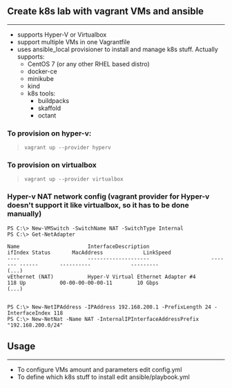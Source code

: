 ## Create k8s lab with vagrant VMs and ansible
----
* supports Hyper-V or Virtualbox
* support multiple VMs in one Vagrantfile
* uses ansible_local provisioner to install and manage k8s stuff. Actually supports:
  * CentOS 7 (or any other RHEL based distro)
  * docker-ce
  * minikube
  * kind
  * k8s tools:
    * buildpacks
    * skaffold
    * octant


### To provision on hyper-v:
> `vagrant up --provider hyperv`

### To provision on virtualbox
> `vagrant up --provider virtualbox`

### Hyper-v NAT network config (vagrant provider for Hyper-v doesn't support it like virtualbox, so it has to be done manually)



```
PS C:\> New-VMSwitch -SwitchName NAT -SwitchType Internal
PS C:\> Get-NetAdapter

Name                      InterfaceDescription                    ifIndex Status       MacAddress             LinkSpeed
----                      --------------------                    ------- ------       ----------             ---------
(...)
vEthernet (NAT)           Hyper-V Virtual Ethernet Adapter #4         118 Up           00-00-00-00-00-11        10 Gbps
(...)


PS C:\> New-NetIPAddress -IPAddress 192.168.200.1 -PrefixLength 24 -InterfaceIndex 118
PS C:\> New-NetNat -Name NAT -InternalIPInterfaceAddressPrefix "192.168.200.0/24"
```

## Usage
----

* To configure VMs amount and parameters edit config.yml
* To define which k8s stuff to install edit ansible/playbook.yml
